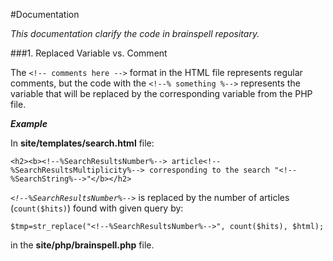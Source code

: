 
#Documentation

*This documentation clarify the code in brainspell repositary.*


###1. Replaced Variable vs. Comment

The ```<!-- comments here -->``` format in the HTML file represents regular comments, but the code with the ```<!--% something %-->``` represents the variable that will be replaced by the corresponding variable from the PHP file. 

_**Example**_

In **site/templates/search.html** file:
```
<h2><b><!--%SearchResultsNumber%--> article<!--%SearchResultsMultiplicity%--> corresponding to the search "<!--%SearchString%-->"</b></h2>
```

*```<!--%SearchResultsNumber%-->```* is replaced by the number of articles (```count($hits)```) found with given query by:

```
$tmp=str_replace("<!--%SearchResultsNumber%-->", count($hits), $html);
```
 in the **site/php/brainspell.php** file.

 
